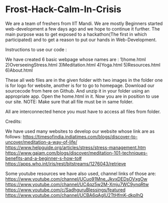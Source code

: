 # Frost-Hack-Calm-In-Crisis
We are a team of freshers from IIT Mandi. We are mostly Beginners started web-development a few days ago and we hope to continue it further. The main purpose was to get exposed to a hackathon(The first in which participated) and to get a reason to put our hands in Web-Development.

Instructions to use our code :

We have created 6 basic webpage whose names are : 1)home.html 2)OverseeingStress.html 3)Meditation.html 4)Yoga.html 5)Resources.html 6)About.html

These all web files are in the given folder with two images in the folder one is for logo for website, another is for to go to homepage. Download our sourcecode from here on Github. And unzip it in your folder using an appropriate app. Open the home.html in it. Now you are in position to use our site. NOTE: Make sure that all file must be in same folder.

All are interconnected hence you must have to access all files from folder.

Credits:

We have used many websites to develop our website whose link are as follows: https://timesofindia.indiatimes.com/blogs/discover-to-uncover/meditation-a-way-of-life/ https://www.helpguide.org/articles/stress/stress-management.htm https://www.gaiam.com/blogs/discover/meditation-101-techniques-benefits-and-a-beginner-s-how-to# https://apps.who.int/iris/rest/bitstreams/1276043/retrieve

Some youtube resources we have also used, channel links of those are: https://www.youtube.com/channel/UCuo91Mne_JkvxDEDsOVxgOw https://www.youtube.com/channel/UC4qz5w2M-Xmju7WC9ynqRtw https://www.youtube.com/c/SadhguruBlessings/featured https://www.youtube.com/channel/UCBA6qAglU2TtHfmK-dkpIhQ
